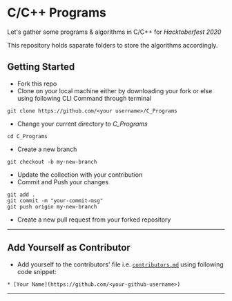 # C/C++ Programs
Let's gather some programs & algorithms in C/C++ for _Hacktoberfest 2020_  

This repository holds saparate folders to store the algorithms accordingly.

## Getting Started

- Fork this repo
- Clone on your local machine either by downloading your fork or else using following CLI Command through terminal

```terminal
git clone https://github.com/<your username>/C_Programs
```

- Change your current directory to *C_Programs*

```terminal
cd C_Programs
```

- Create a new branch 

```terminal
git checkout -b my-new-branch
```

- Update the collection with your contribution
- Commit and Push your changes

```terminal
git add .
git commit -m "your-commit-msg"
git push origin my-new-branch
```

- Create a new pull request from your forked repository

----

## Add Yourself as Contributor
- Add yourself to the contributors' file i.e. [```contributors.md```](contributors.md) using following code snippet:

```
* [Your Name](https://github.com/<your-github-username>)
```
-------------------------